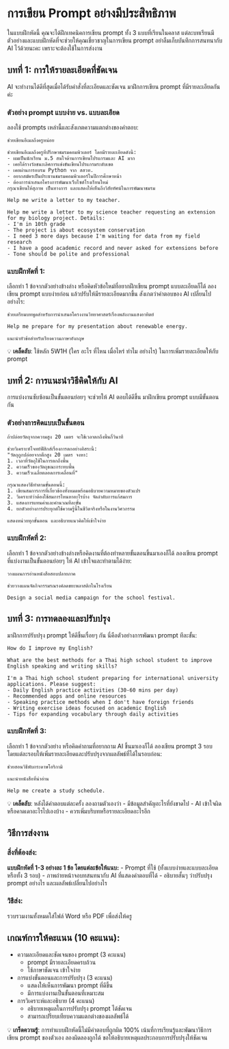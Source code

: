 # การเขียน Prompt อย่างมีประสิทธิภาพ

ในแบบฝึกหัดนี้ คุณจะได้ฝึกเทคนิคการเขียน prompt ทั้ง 3 แบบที่เรียนในคลาส แต่ละบทเรียนมีตัวอย่างและแบบฝึกหัดที่จะช่วยให้คุณเชี่ยวชาญในการเขียน prompt อย่าลืมเก็บบันทึกการสนทนากับ AI ไว้ด้วยนะคะ เพราะจะต้องใช้ในการส่งงาน

## บทที่ 1: การให้รายละเอียดที่ชัดเจน

AI จะทำงานได้ดีที่สุดเมื่อได้รับคำสั่งที่ละเอียดและชัดเจน มาฝึกการเขียน prompt ที่มีรายละเอียดกันค่ะ

### ตัวอย่าง prompt แบบง่าย vs. แบบละเอียด

ลองใช้ prompts เหล่านี้และสังเกตความแตกต่างของคำตอบ:

```prompt
ช่วยเขียนอีเมลถึงครูหน่อย
```

```prompt
ช่วยเขียนอีเมลถึงครูที่ปรึกษาชมรมคอมพิวเตอร์ โดยมีรายละเอียดดังนี้:
- ผมเป็นนักเรียน ม.5 สนใจด้านการเขียนโปรแกรมและ AI มาก
- เคยได้รางวัลชนะเลิศการแข่งขันเขียนโปรแกรมระดับเขต
- เคยผ่านการอบรม Python จาก สสวท.
- อยากสมัครเป็นประธานชมรมคอมพิวเตอร์ในปีการศึกษาหน้า
- ต้องการนำเสนอโครงการพัฒนาเว็บไซต์โรงเรียนใหม่
กรุณาเขียนให้สุภาพ เป็นทางการ และแสดงให้เห็นถึงวิสัยทัศน์ในการพัฒนาชมรม
```

```prompt
Help me write a letter to my teacher.
```

```prompt
Help me write a letter to my science teacher requesting an extension for my biology project. Details:
- I'm in 10th grade
- The project is about ecosystem conservation
- I need 3 more days because I'm waiting for data from my field research
- I have a good academic record and never asked for extensions before
- Tone should be polite and professional
```

### แบบฝึกหัดที่ 1:
เลือกทำ 1 ข้อจากตัวอย่างข้างล่าง หรือคิดหัวข้อใหม่ที่อยากฝึกเขียน prompt แบบละเอียดก็ได้ ลองเขียน prompt แบบง่ายก่อน แล้วปรับให้มีรายละเอียดมากขึ้น สังเกตว่าคำตอบของ AI เปลี่ยนไปอย่างไร:

```prompt
ช่วยเตรียมบทพูดสำหรับการนำเสนอโครงงานวิทยาศาสตร์เรื่องพลังงานแสงอาทิตย์
```

```prompt
Help me prepare for my presentation about renewable energy.
```

```prompt
แนะนำหัวข้อสำหรับเรียงความภาษาอังกฤษ
```

💡 **เคล็ดลับ**: ใช้หลัก 5W1H (ใคร อะไร ที่ไหน เมื่อไหร่ ทำไม อย่างไร) ในการเพิ่มรายละเอียดให้กับ prompt

## บทที่ 2: การแนะนำวิธีคิดให้กับ AI

การแบ่งงานซับซ้อนเป็นขั้นตอนย่อยๆ จะช่วยให้ AI ตอบได้ดีขึ้น มาฝึกเขียน prompt แบบมีขั้นตอนกัน

### ตัวอย่างการคิดแบบเป็นขั้นตอน

```prompt
ถ้าปล่อยวัตถุจากความสูง 20 เมตร จะใช้เวลาตกถึงพื้นกี่วินาที
```

```prompt
ช่วยวิเคราะห์โจทย์ฟิสิกส์เรื่องการตกอย่างอิสระนี้:
"วัตถุถูกปล่อยจากตึกสูง 20 เมตร จงหา:
1. เวลาที่วัตถุใช้ในการตกถึงพื้น
2. ความเร็วของวัตถุขณะกระทบพื้น
3. ความเร็วเฉลี่ยตลอดการเคลื่อนที่"

กรุณาแสดงวิธีทำตามขั้นตอนนี้:
1. เขียนสมการการที่เกี่ยวข้องทั้งหมดพร้อมอธิบายความหมายของตัวแปร
2. วิเคราะห์ว่าต้องใช้สมการไหนหาอะไรบ้าง จัดลำดับการแก้สมการ
3. แสดงการแทนค่าและคำนวณทีละขั้น
4. ยกตัวอย่างการประยุกต์ใช้ความรู้นี้ในชีวิตจริงหรือในงานวิศวกรรม

แสดงหน่วยทุกขั้นตอน และอธิบายแนวคิดให้เข้าใจง่าย
```

### แบบฝึกหัดที่ 2:
เลือกทำ 1 ข้อจากตัวอย่างข้างล่างหรือคิดงานที่ต้องทำหลายขั้นตอนขึ้นมาเองก็ได้ ลองเขียน prompt ที่แบ่งงานเป็นขั้นตอนย่อยๆ ให้ AI เข้าใจและทำตามได้ง่าย:

```prompt
วางแผนการอ่านหนังสือสอบปลายภาค
```

```prompt
ช่วยวางแผนจัดกิจกรรมรณรงค์ลดขยะพลาสติกในโรงเรียน
```

```prompt
Design a social media campaign for the school festival.
```

## บทที่ 3: การทดลองและปรับปรุง

มาฝึกการปรับปรุง prompt ให้ดีขึ้นเรื่อยๆ กัน นี่คือตัวอย่างการพัฒนา prompt ทีละขั้น:

```prompt
How do I improve my English?
```

```prompt
What are the best methods for a Thai high school student to improve English speaking and writing skills?
```

```prompt
I'm a Thai high school student preparing for international university applications. Please suggest:
- Daily English practice activities (30-60 mins per day)
- Recommended apps and online resources
- Speaking practice methods when I don't have foreign friends
- Writing exercise ideas focused on academic English
- Tips for expanding vocabulary through daily activities
```

### แบบฝึกหัดที่ 3:
เลือกทำ 1 ข้อจากตัวอย่าง หรือคิดคำถามที่อยากถาม AI ขึ้นมาเองก็ได้ ลองเขียน prompt 3 รอบ โดยแต่ละรอบให้เพิ่มรายละเอียดและปรับปรุงจากผลลัพธ์ที่ได้ในรอบก่อน:

```prompt
ช่วยสอนวิธีพับกระดาษโอริกามิ
```

```prompt
แนะนำหนังสือที่น่าอ่าน
```

```prompt
Help me create a study schedule.
```

💡 **เคล็ดลับ**: หลังได้คำตอบแต่ละครั้ง ลองถามตัวเองว่า
    - มีข้อมูลสำคัญอะไรที่ยังขาดไป
    - AI เข้าใจผิดหรือคาดเดาอะไรไปเองบ้าง
    - ควรเพิ่มบริบทหรือรายละเอียดอะไรอีก

## วิธีการส่งงาน

### สิ่งที่ต้องส่ง:
**แบบฝึกหัดที่ 1-3 อย่างละ 1 ข้อ โดยแต่ละข้อให้แนบ:**
    - Prompt ที่ใช้ (ทั้งแบบง่ายและแบบละเอียด หรือทั้ง 3 รอบ)
    - ภาพถ่ายหน้าจอบทสนทนากับ AI ที่แสดงคำตอบที่ได้
    - อธิบายสั้นๆ ว่าปรับปรุง prompt อย่างไร และผลลัพธ์เปลี่ยนไปอย่างไร

### วิธีส่ง:
รวบรวมงานทั้งหมดใส่ไฟล์ Word หรือ PDF เพื่อส่งให้ครู

## เกณฑ์การให้คะแนน (10 คะแนน):
- ความละเอียดและชัดเจนของ prompt (3 คะแนน)
    - prompt มีรายละเอียดครบถ้วน
    - ใช้ภาษาชัดเจน เข้าใจง่าย
- การแบ่งขั้นตอนและการปรับปรุง (3 คะแนน)
    - แสดงให้เห็นการพัฒนา prompt ที่ดีขึ้น
    - มีการแบ่งงานเป็นขั้นตอนที่เหมาะสม
- การวิเคราะห์และอธิบาย (4 คะแนน)
    - อธิบายเหตุผลในการปรับปรุง prompt ได้ชัดเจน
    - สามารถเปรียบเทียบความแตกต่างของผลลัพธ์ได้

💡 **เกร็ดความรู้**: การทำแบบฝึกหัดนี้ไม่มีคำตอบที่ถูกผิด 100% เน้นที่การเรียนรู้และพัฒนาวิธีการเขียน prompt ของตัวเอง ลองผิดลองถูกได้ ขอให้อธิบายเหตุผลประกอบการปรับปรุงให้ชัดเจน
